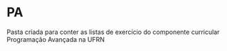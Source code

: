 # PA
 Pasta criada para conter as listas de exercício do componente curricular Programação Avançada na UFRN
